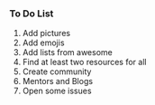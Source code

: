 ### To Do List

1. Add pictures 
2. Add emojis
3. Add lists from awesome
4. Find at least two resources for all
5. Create community
6. Mentors and Blogs
7. Open some issues
